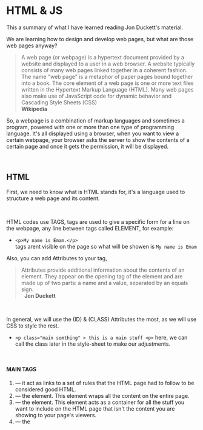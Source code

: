 #   HTML & JS
This a summary of what I have learned reading Jon Duckett's material.

We are learning how to design and develop web pages, but what are those web pages anyway?

>A web page (or webpage) is a hypertext document provided by a website and displayed to a user in a web browser. A website typically consists of many web pages linked together in a coherent fashion. The name "web page" is a metaphor of paper pages bound together into a book. The core element of a web page is one or more text files written in the Hypertext Markup Language (HTML). Many web pages also make use of JavaScript code for dynamic behavior and Cascading Style Sheets (CSS)                &nbsp;   
 **Wikipedia**



So, a webpage is a combination of markup languages and sometimes a program, powered with one or more than one type of programming language. 
It's all displayed using a browser, when you want to view a certain webpage, your browser asks the server to show the contents of a certain page and once it gets the permission, it will be displayed.





&nbsp;



## HTML
First, we need to know what is HTML stands for, it's a language used to structure a web page and its content.





&nbsp;



HTML codes use TAGS, tags are used to give a specific form for a line on the webpage, any line between tags called ELEMENT, for example:
- `<p>My name is Emam.</p>`
&nbsp;   
tags arent visible on the page so what will be showen is `My name is Emam`

Also, you can add Attributes to your tag, 
>Attributes provide additional information 
about the contents of an element. They appear 
on the opening tag of the element and are 
made up of two parts: a name and a value, 
separated by an equals sign.                                    
 &nbsp; 
  **Jon Duckett**

 &nbsp; 

In general, we will use the (ID) & (CLASS) Attributes the most, as we will use CSS to style the rest. 

* `<p class="main somthing" > this is a main stuff <p>`
here, we can call the class later in the style-sheet to make our adjustments.




&nbsp;



#### MAIN TAGS

1. **<!DOCTYPE html>** — it act as links to a set of rules that the HTML page had to follow to be considered good HTML.
2. **<html></html>** — the <html> element. This element wraps all the content on the entire page.
3. **<head></head>** — the <head> element. This element acts as a container for all the stuff you want to include on the HTML page that isn't the content you are showing to your page's viewers.
4. **<title></title>** — the <title> element. This sets the title of your page, which is the title that appears in the browser tab the page is loaded in. 
5. **<body></body>** — the <body> element. This contains all the content that you want to show to web users when they visit your page, and it contain another sub tags,header, main and footer.



&nbsp;


&nbsp;

#### OTHER TAGS
1. **<div>** div is a grouping tag that allows you to include many elements inside a block-level box. and it can take an attribute like an ID or a class. 
2. **<a>** you can use this tag to create linksm for example,   &nbsp;    &nbsp;

     &nbsp;
            `<a href="https://github.com/Emam96">Emam96</a>` will create a link to take you to my github page.           
  
  3.    **<img>** here, you can add images to your page, by adding the image path you can make it appear on the page, the format should be like this: 
  `<img src="url" alt="note">`         
  


&nbsp;



#### LAYOUT 

We mentioned earlier that the (div) is a grouping element, what is that mean? we use this element and many more to control the page layout or how it will be displayed, how many blocks, and what every block contains. 

&nbsp;


![layout](https://www.logicify.com/media/filer_public/88/72/88722592-b71c-47d1-aadb-25643aca6821/schematic_representation_of_semantics_in_a_page_layout.png)

&nbsp;

We  use elements such as `<div> <nav> <article> <header> <main> <footer> <aside>` to divide our page into blocks or sections, making it esier to style and to define special attributes to every block. &nbsp;

Sometimes, we want to make the <nav> or the navagation bar to hold still on top even if we scrolled down the page, so we add the commands to a single section by using the elemnt <nav>.  




&nbsp;

## JavaScript 

JavaScript is one of many programming languages used with HTML and CSS to accomplish a webpage, but what is JavaScript, and why we use it?

>JavaScript is a scripting or programming language that allows you to implement complex features on web pages  
&nbsp;
**Mozilla and individual contributors** 

&nbsp;
 
 JavaScript is implemented by lines of code, codes are intended to apply specific commands to run a program at the webpage, there are many types of those programs and can be triggered in many ways also. 

 JavaScript is wrote in a shape of scripts. 
 > A script is a series of instructions that a 
computer can follow to achieve a goal       
 &nbsp; 
  **Jon Duckett** 

You can set some steps and instructions and code each one to perform a certain task, using the right JavaScript syntax and an assigned group of objects with some Properties. 

The syntax is simple, for example, you want to assign a valude for a varibale: 

`var userName = "Emam";` 

* Here you can notice that **var** is used to identify that **userName** is a variable that we use var to declare variables.

* **userName** is an **identifier**, it is a sequence of characters in the code that identifies a variable, function, or property. In JavaScript, identifiers are case-sensitive and can contain Unicode letters, and digits, but may not start with a digit.

* **(=)**, is an **operator**,An operator performs some operation on single or multiple operands (data value) and produces a result.

* You can see that we used **"Emam"** as a value to our variable, this value called string because it's written between quotation marks. Data types can include:  

   1. Numbers = var HQ = 66;

   2. String = lastName = "Bond"; .... James Bond.

   3. An Object itself  = var x = {firstName:"John", lastName:"Doe"}; 



We connect our JavaScript code to the index by adding 

&nbsp;
 `<script src="j s/ add-content .j s "></script>`  

anywhere within the HTML code, and the code will be performed at the same spot when viewing the page and running the program.

&nbsp;

Get back to [EMAM'S HOMEPAGE](https://emam96.github.io/reading-notes/)

 I have created this page as a part of my project using Github, Please visit my [profile](https://github.com/Emam96), I will be more than happy to hear from you all.      &nbsp;        &nbsp;       &nbsp;   &nbsp;&nbsp;&nbsp;&nbsp;&nbsp;&nbsp;&nbsp;&nbsp;&nbsp;&nbsp;&nbsp;&nbsp;&nbsp;&nbsp;&nbsp;      © Emam Shararah 2021